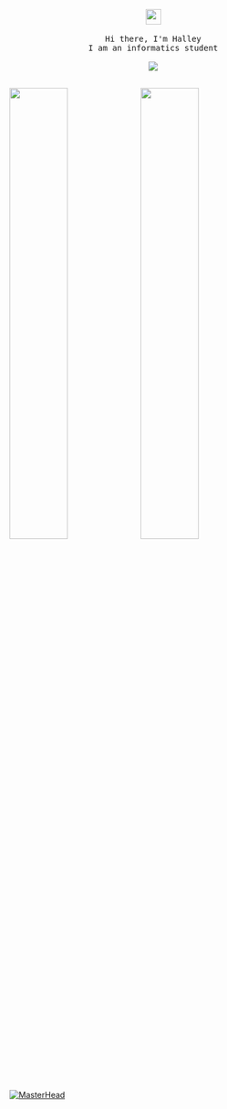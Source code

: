 <p align="center">
    <img src="https://user-images.githubusercontent.com/5679180/79618120-0daffb80-80be-11ea-819e-d2b0fa904d07.gif" width="27px">
   <br><br>
    <samp>
      Hi there, I'm Halley <br>
      I am an informatics student <br>
      <br><img src="https://count.getloli.com/get/@:mshelovee?theme=asoul">
      <br><br> 
    </samp>
  </p>
  <img align="left" width="45%" src="https://github-readme-stats.vercel.app/api?username=mshelovee&show_icons=true&theme=react&hide_border=true&bg_color=0D1117">
  <img align="left" width="45%" src="https://github-readme-streak-stats.herokuapp.com/?user=mshelovee&theme=black-ice&hide_border=true&stroke=0000&background=0D1117">
  
  <a href="https://ertu.xyz" target="_blank"><img src="https://img001.prntscr.com/file/img001/ZZi1WXroR4WsgEyV1wxaww.png" alt="MasterHead" style="max-width: 100%;"></a>
